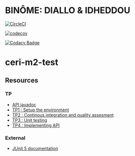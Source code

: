 # BINÔME: DIALLO & IDHEDDOU

[![CircleCI](https://circleci.com/gh/sandalydiallo/ceri-m1-test-2017.svg?style=svg)](https://circleci.com/gh/sandalydiallo/ceri-m1-test-2017)

[![codecov](https://codecov.io/gh/sandalydiallo/ceri-m1-test-2017/branch/master/graph/badge.svg)](https://codecov.io/gh/sandalydiallo/ceri-m1-test-2017)

[![Codacy Badge](https://api.codacy.com/project/badge/Grade/c4aeae0001564d438d66e90cc8bc0213)](https://www.codacy.com/app/sandalydiallo/ceri-m1-test-2017?utm_source=github.com&amp;utm_medium=referral&amp;utm_content=sandalydiallo/ceri-m1-test-2017&amp;utm_campaign=Badge_Grade)

# ceri-m2-test

## Resources

### TP

- [API javadoc](http://faylixe.fr/ceri-m1-test-2017/javadoc)
- [TP1 : Setup the environment](https://github.com/Faylixe/ceri-m2-test-2017/blob/master/docs/tp1.md)
- [TP2 : Continous integration and quality assesment](https://github.com/Faylixe/ceri-m2-test-2017/blob/master/docs/tp2.md)
- [TP3 : Unit testing](https://github.com/Faylixe/ceri-m2-test-2017/blob/master/docs/tp3.md)
- [TP4 : Implementing API](https://github.com/Faylixe/ceri-m2-test-2017/blob/master/docs/tp4.md)

### External

- [JUnit 5 documentation](http://junit.org/junit5/docs/current/user-guide)
